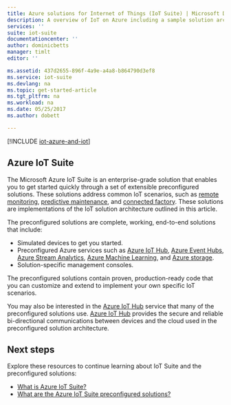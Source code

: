 ```yaml
---
title: Azure solutions for Internet of Things (IoT Suite) | Microsoft Docs
description: A overview of IoT on Azure including a sample solution architecture and how it relates to Azure IoT Suite, and the preconfigured solutions.
services: ''
suite: iot-suite
documentationcenter: ''
author: dominicbetts
manager: timlt
editor: ''

ms.assetid: 437d2655-896f-4a9e-a4a8-b864790d3ef8
ms.service: iot-suite
ms.devlang: na
ms.topic: get-started-article
ms.tgt_pltfrm: na
ms.workload: na
ms.date: 05/25/2017
ms.author: dobett

---
```

[!INCLUDE [iot-azure-and-iot](../../includes/iot-azure-and-iot.md)]

## Azure IoT Suite
The Microsoft Azure IoT Suite is an enterprise-grade solution that enables you to get started quickly through a set of extensible preconfigured solutions. These solutions address common IoT scenarios, such as [remote monitoring][lnk-preconfigured-solutions], [predictive maintenance][lnk-predictive-maintenance], and [connected factory][lnk-connected-factory]. These solutions are implementations of the IoT solution architecture outlined in this article.

The preconfigured solutions are complete, working, end-to-end solutions that include:

- Simulated devices to get you started.
- Preconfigured Azure services such as [Azure IoT Hub][Azure IoT Hub], [Azure Event Hubs][Azure Event Hubs], [Azure Stream Analytics][Azure Stream Analytics], [Azure Machine Learning][Azure Machine Learning], and [Azure storage][Azure storage].
- Solution-specific management consoles.

The preconfigured solutions contain proven, production-ready code that you can customize and extend to implement your own specific IoT scenarios.

You may also be interested in the [Azure IoT Hub][Azure IoT Hub] service that many of the preconfigured solutions use. [Azure IoT Hub][Azure IoT Hub] provides the secure and reliable bi-directional communications between devices and the cloud used in the preconfigured solution architecture.

## Next steps
Explore these resources to continue learning about IoT Suite and the preconfigured solutions:

* [What is Azure IoT Suite?][lnk-whatissuite]
* [What are the Azure IoT Suite preconfigured solutions?][lnk-whatarepreconfigured]

[lnk-whatissuite]: iot-suite-overview.md
[lnk-whatarepreconfigured]: iot-suite-what-are-preconfigured-solutions.md

[lnk-preconfigured-solutions]: iot-suite-getstarted-preconfigured-solutions.md
[Azure IoT Hub]: https://azure.microsoft.com/documentation/services/iot-hub/
[Azure Event Hubs]: https://azure.microsoft.com/documentation/services/event-hubs/
[Azure Stream Analytics]: https://azure.microsoft.com/documentation/services/stream-analytics/
[Azure Machine Learning]: https://azure.microsoft.com/documentation/services/machine-learning/
[Azure storage]: https://azure.microsoft.com/documentation/services/storage/
[lnk-predictive-maintenance]: iot-suite-predictive-overview.md
[lnk-connected-factory]: iot-suite-connected-factory-overview.md